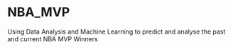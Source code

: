# NBA_MVP
Using Data Analysis and Machine Learning to predict and analyse the past and current NBA MVP Winners

